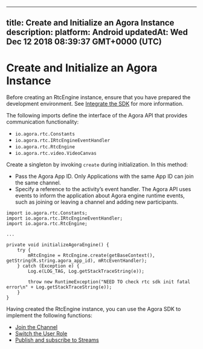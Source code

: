 
---
title: Create and Initialize an Agora Instance
description: 
platform: Android
updatedAt: Wed Dec 12 2018 08:39:37 GMT+0000 (UTC)
---
# Create and Initialize an Agora Instance
Before creating an RtcEngine instance, ensure that you have prepared the development environment. See [Integrate the SDK](../../en/Interactive%20Broadcast/android_video.md) for more information.

The following imports define the interface of the Agora API that provides communication functionality:

-   `io.agora.rtc.Constants`
-   `io.agora.rtc.IRtcEngineEventHandler`
-   `io.agora.rtc.RtcEngine`
-   `io.agora.rtc.video.VideoCanvas`

Create a singleton by invoking `create` during initialization. In this method:

-  Pass the Agora App ID. Only Applications with the same App ID can join the same channel.
-  Specify a reference to the activity’s event handler. The Agora API uses events to inform the application about Agora engine runtime events, such as joining or leaving a channel and adding new participants.

```
import io.agora.rtc.Constants;
import io.agora.rtc.IRtcEngineEventHandler;
import io.agora.rtc.RtcEngine;

...

private void initializeAgoraEngine() {
    try {
        mRtcEngine = RtcEngine.create(getBaseContext(), getString(R.string.agora_app_id), mRtcEventHandler);
    } catch (Exception e) {
        Log.e(LOG_TAG, Log.getStackTraceString(e));

        throw new RuntimeException("NEED TO check rtc sdk init fatal error\n" + Log.getStackTraceString(e));
    }
}
```

Having created the RtcEngine instance, you can use the Agora SDK to implement the following functions:

* [Join the Channel](../../en/Interactive%20Broadcast/join_live_android.md)
* [Switch the User Role](../../en/Interactive%20Broadcast/role_android.md)
* [Publish and subscribe to Streams](../../en/Interactive%20Broadcast/publish_android.md)
